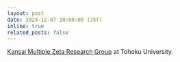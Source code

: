 ```yaml
---
layout: post
date: 2024-12-07 10:00:00 (JST)
inline: true
related_posts: false
---
```


[Kansai Multiple Zeta Research Group](https://sites.google.com/site/kmzsince2011) at Tohoku University.
